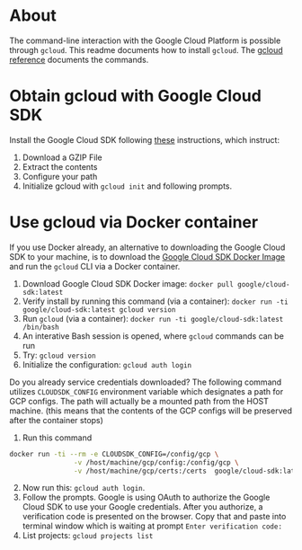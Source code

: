 # About
The command-line interaction with the Google Cloud Platform is possible through `gcloud`. This readme documents how to install `gcloud`. The [gcloud reference](https://cloud.google.com/sdk/gcloud/reference/) documents the commands.

# Obtain gcloud with Google Cloud SDK
Install the Google Cloud SDK following [these](https://cloud.google.com/sdk/docs/) instructions, which instruct:
1. Download a GZIP File
1. Extract the contents
1. Configure your path
1. Initialize gcloud with `gcloud init` and following prompts.

# Use gcloud via Docker container
If you use Docker already, an alternative to downloading the Google Cloud SDK to your machine, is to download the [Google Cloud SDK Docker Image](https://github.com/GoogleCloudPlatform/cloud-sdk-docker) and run the `gcloud` CLI via a Docker container.
1. Download Google Cloud SDK Docker image: `docker pull google/cloud-sdk:latest`
1. Verify install by running this command (via a container): `docker run -ti google/cloud-sdk:latest gcloud version`
1. Run `gcloud` (via a container): `docker run -ti google/cloud-sdk:latest /bin/bash`
1. An interative Bash session is opened, where `gcloud` commands can be run
1. Try: `gcloud version`
1. Initialize the configuration: `gcloud auth login`

Do you already service credentials downloaded? The following command utilizes `CLOUDSDK_CONFIG` environment variable which designates a path for GCP configs. The path will actually be a mounted path from the HOST machine. (this means that the contents of the GCP configs will be preserved after the container stops)

1. Run this command
```bash
docker run -ti --rm -e CLOUDSDK_CONFIG=/config/gcp \
                -v /host/machine/gcp/config:/config/gcp \
                -v /host/machine/gcp/certs:/certs  google/cloud-sdk:latest /bin/bash
```
2. Now run this: `gcloud auth login`.
3. Follow the prompts. Google is using OAuth to authorize the Google Cloud SDK to use your Google credentials. After you authorize, a verification code is presented on the browser. Copy that and paste into terminal window which is waiting at prompt `Enter verification code:`
4. List projects: `gcloud projects list`